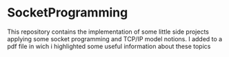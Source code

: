 # SocketProgramming
This repository contains the implementation of some little side projects applying some socket programming and TCP/IP model notions. I added to a pdf file in wich i highlighted some useful information about these topics
